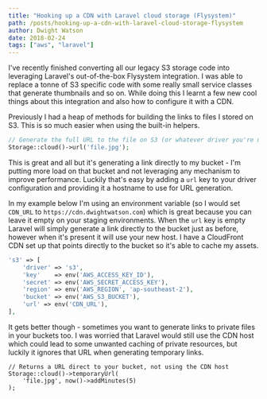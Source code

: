 ```yaml
---
title: "Hooking up a CDN with Laravel cloud storage (Flysystem)"
path: /posts/hooking-up-a-cdn-with-laravel-cloud-storage-flysystem
author: Dwight Watson
date: 2018-02-24
tags: ["aws", "laravel"]
---
```


I've recently finished converting all our legacy S3 storage code into leveraging Laravel's out-of-the-box Flysystem integration. I was able to replace a tonne of S3 specific code with some really small service classes that generate thumbnails and so on. While doing this I learnt a few new cool things about this integration and also how to configure it with a CDN.

Previously I had a heap of methods for building the links to files I stored on S3. This is so much easier when using the built-in helpers.

```php
// Generate the full URL to the file on S3 (or whatever driver you're using).
Storage::cloud()->url('file.jpg');
```

This is great and all but it's generating a link directly to my bucket - I'm putting more load on that bucket and not leveraging any mechanism to improve performance. Luckily that's easy by adding a `url` key to your driver configuration and providing it a hostname to use for URL generation.

In my example below I'm using an environment variable (so I would set `CDN_URL` to `https://cdn.dwightwatson.com`) which is great because you can leave it empty on your staging environments. When the `url` key is empty Laravel will simply generate a link directly to the bucket just as before, however when it's present it will use your new host. I have a CloudFront CDN set up that points directly to the bucket so it's able to cache my assets.

```php
's3' => [
    'driver' => 's3',
    'key'    => env('AWS_ACCESS_KEY_ID'),
    'secret' => env('AWS_SECRET_ACCESS_KEY'),
    'region' => env('AWS_REGION', 'ap-southeast-2'),
    'bucket' => env('AWS_S3_BUCKET'),
    'url' => env('CDN_URL'),
],
```

It gets better though - sometimes you want to generate links to private files in your buckets too. I was worried that Laravel would still use the CDN host which could lead to some unwanted caching of private resources, but luckily it ignores that URL when generating temporary links.

```
// Returns a URL direct to your bucket, not using the CDN host
Storage::cloud()->temporaryUrl(
    'file.jpg', now()->addMinutes(5)
);
```
